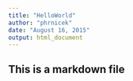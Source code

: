 ```yaml
---
title: "HelloWorld"
author: "phrnicek"
date: "August 16, 2015"
output: html_document
---
```


## This is a markdown file
